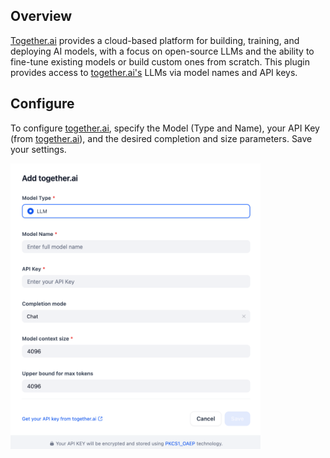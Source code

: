 ## Overview
[Together.ai](http://together.ai/) provides a cloud-based platform for building, training, and deploying AI models, with a focus on open-source LLMs and the ability to fine-tune existing models or build custom ones from scratch. This plugin provides access to [together.ai's](http://together.ai/) LLMs via model names and API keys.

## Configure
To configure [together.ai](http://together.ai/), specify the Model (Type and Name), your API Key (from [together.ai](http://together.ai/)), and the desired completion and size parameters. Save your settings.

<img src="./_assets/togetherai-01.png" width="400" />
